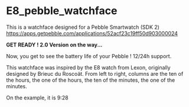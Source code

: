 E8_pebble_watchface
===================

This is a watchface designed for a Pebble Smartwatch (SDK 2)
<url>https://apps.getpebble.com/applications/52acf23c19ff50d903000024</url>
<p>
<b>GET READY !
2.0 Version on the way...</b>
</p>

Now, you get to see the battery life of your Pebble !
12/24h support.

This watchface was inspired by the E8 watch from Lexon, originally designed by Brieuc du Roscoät.
From left to right, columns are the ten of the hours, the one of the hours, the ten of the minutes, the one of the minutes.

On the example, it is 9:28
